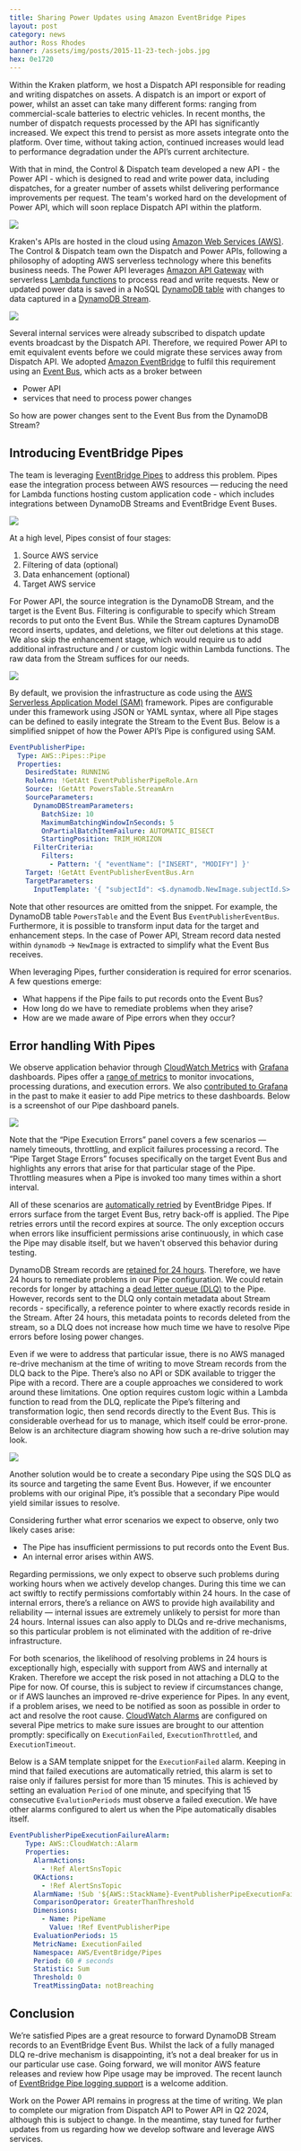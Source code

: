 ```yaml
---
title: Sharing Power Updates using Amazon EventBridge Pipes
layout: post
category: news
author: Ross Rhodes
banner: /assets/img/posts/2015-11-23-tech-jobs.jpg
hex: 0e1720
---
```


Within the Kraken platform, we host a Dispatch API responsible for reading and writing dispatches on assets. A dispatch is an import or export of power, whilst an asset can take many different forms: ranging from commercial-scale batteries to electric vehicles. In recent months, the number of dispatch requests processed by the API has significantly increased. We expect this trend to persist as more assets integrate onto the platform. Over time, without taking action, continued increases would lead to performance degradation under the API’s current architecture.

With that in mind, the Control & Dispatch team developed a new API - the Power API - which is designed to read and write power data, including dispatches, for a greater number of assets whilst delivering performance improvements per request. The team's worked hard on the development of Power API, which will soon replace Dispatch API within the platform.

<img src="/assets/img/posts/2024-02-19-using-eventbridge-pipes/system-change-notification-banner.png"/>

Kraken's APIs are hosted in the cloud using [Amazon Web Services (AWS)](https://aws.amazon.com/). The Control & Dispatch team own the Dispatch and Power APIs, following a philosophy of adopting AWS serverless technology where this benefits business needs. The Power API leverages [Amazon API Gateway](https://aws.amazon.com/api-gateway/) with serverless [Lambda functions](https://aws.amazon.com/lambda/) to process read and write requests. New or updated power data is saved in a NoSQL [DynamoDB table](https://aws.amazon.com/dynamodb/) with changes to data captured in a [DynamoDB Stream](https://docs.aws.amazon.com/amazondynamodb/latest/developerguide/Streams.html).

<img src="/assets/img/posts/2024-02-19-using-eventbridge-pipes/serverless-architecture.png"/>

Several internal services were already subscribed to dispatch update events broadcast by the Dispatch API. Therefore, we required Power API to emit equivalent events before we could migrate these services away from Dispatch API. We adopted [Amazon EventBridge](https://aws.amazon.com/eventbridge/) to fulfil this requirement using an [Event Bus](https://docs.aws.amazon.com/eventbridge/latest/userguide/eb-event-bus.html), which acts as a broker between

* Power API
* services that need to process power changes

So how are power changes sent to the Event Bus from the DynamoDB Stream?

## Introducing EventBridge Pipes

The team is leveraging [EventBridge Pipes](https://docs.aws.amazon.com/eventbridge/latest/userguide/eb-pipes.html) to address this problem. Pipes ease the integration process between AWS resources — reducing the need for Lambda functions hosting custom application code - which includes integrations between DynamoDB Streams and EventBridge Event Buses.

<img src="/assets/img/posts/2024-02-19-using-eventbridge-pipes/eventbridge-pipe-architecture.png"/>

At a high level, Pipes consist of four stages:

1. Source AWS service
1. Filtering of data (optional)
1. Data enhancement (optional)
1. Target AWS service

For Power API, the source integration is the DynamoDB Stream, and the target is the Event Bus. Filtering is configurable to specify which Stream records to put onto the Event Bus. While the Stream captures DynamoDB record inserts, updates, and deletions, we filter out deletions at this stage. We also skip the enhancement stage, which would require us to add additional infrastructure and / or custom logic within Lambda functions. The raw data from the Stream suffices for our needs.

<img src="/assets/img/posts/2024-02-19-using-eventbridge-pipes/eventbridge-pipe-stages.png"/>

By default, we provision the infrastructure as code using the [AWS Serverless Application Model (SAM)](https://aws.amazon.com/serverless/sam/) framework. Pipes are configurable under this framework using JSON or YAML syntax, where all Pipe stages can be defined to easily integrate the Stream to the Event Bus. Below is a simplified snippet of how the Power API’s Pipe is configured using SAM.

```yaml
EventPublisherPipe:
  Type: AWS::Pipes::Pipe
  Properties:
    DesiredState: RUNNING
    RoleArn: !GetAtt EventPublisherPipeRole.Arn
    Source: !GetAtt PowersTable.StreamArn
    SourceParameters:
      DynamoDBStreamParameters:
        BatchSize: 10
        MaximumBatchingWindowInSeconds: 5
        OnPartialBatchItemFailure: AUTOMATIC_BISECT
        StartingPosition: TRIM_HORIZON
      FilterCriteria:
        Filters:
          - Pattern: '{ "eventName": ["INSERT", "MODIFY"] }'
    Target: !GetAtt EventPublisherEventBus.Arn
    TargetParameters:
      InputTemplate: '{ "subjectId": <$.dynamodb.NewImage.subjectId.S> }'
```

Note that other resources are omitted from the snippet. For example, the DynamoDB table `PowersTable` and the Event Bus `EventPublisherEventBus`. Furthermore, it is possible to transform input data for the target and enhancement steps. In the case of Power API, Stream record data nested within `dynamodb` → `NewImage` is extracted to simplify what the Event Bus receives.

When leveraging Pipes, further consideration is required for error scenarios. A few questions emerge:

* What happens if the Pipe fails to put records onto the Event Bus?
* How long do we have to remediate problems when they arise?
* How are we made aware of Pipe errors when they occur?

## Error handling With Pipes

We observe application behavior through [CloudWatch Metrics](https://docs.aws.amazon.com/AmazonCloudWatch/latest/monitoring/working_with_metrics.html) with [Grafana](https://grafana.com/) dashboards. Pipes offer a [range of metrics](https://docs.aws.amazon.com/eventbridge/latest/userguide/eb-pipes-monitoring.html) to monitor invocations, processing durations, and execution errors. We also [contributed to Grafana](https://github.com/grafana/grafana/pull/69994) in the past to make it easier to add Pipe metrics to these dashboards. Below is a screenshot of our Pipe dashboard panels.

<img src="/assets/img/posts/2024-02-19-using-eventbridge-pipes/eventbridge-pipe-dashboard.png"/>

Note that the “Pipe Execution Errors” panel covers a few scenarios — namely timeouts, throttling, and explicit failures processing a record. The “Pipe Target Stage Errors” focuses specifically on the target Event Bus and highlights any errors that arise for that particular stage of the Pipe. Throttling measures when a Pipe is invoked too many times within a short interval.

All of these scenarios are [automatically retried](https://docs.aws.amazon.com/eventbridge/latest/userguide/eb-pipes-error-troubleshooting.html) by EventBridge Pipes. If errors surface from the target Event Bus, retry back-off is applied. The Pipe retries errors until the record expires at source. The only exception occurs when errors like insufficient permissions arise continuously, in which case the Pipe may disable itself, but we haven't observed this behavior during testing.

DynamoDB Stream records are [retained for 24 hours](https://docs.aws.amazon.com/amazondynamodb/latest/developerguide/Streams.html). Therefore, we have 24 hours to remediate problems in our Pipe configuration. We could retain records for longer by attaching a [dead letter queue (DLQ)](https://docs.aws.amazon.com/AWSSimpleQueueService/latest/SQSDeveloperGuide/sqs-dead-letter-queues.html) to the Pipe. However, records sent to the DLQ only contain metadata about Stream records - specifically, a reference pointer to where exactly records reside in the Stream. After 24 hours, this metadata points to records deleted from the stream, so a DLQ does not increase how much time we have to resolve Pipe errors before losing power changes.

Even if we were to address that particular issue, there is no AWS managed re-drive mechanism at the time of writing to move Stream records from the DLQ back to the Pipe. There’s also no API or SDK available to trigger the Pipe with a record. There are a couple approaches we considered to work around these limitations. One option requires custom logic within a Lambda function to read from the DLQ, replicate the Pipe’s filtering and transformation logic, then send records directly to the Event Bus. This is considerable overhead for us to manage, which itself could be error-prone. Below is an architecture diagram showing how such a re-drive solution may look.

<img src="/assets/img/posts/2024-02-19-using-eventbridge-pipes/eventbridge-pipe-error-handling.png"/>

Another solution would be to create a secondary Pipe using the SQS DLQ as its source and targeting the same Event Bus. However, if we encounter problems with our original Pipe, it’s possible that a secondary Pipe would yield similar issues to resolve.

Considering further what error scenarios we expect to observe, only two likely cases arise:

* The Pipe has insufficient permissions to put records onto the Event Bus.
* An internal error arises within AWS.

Regarding permissions, we only expect to observe such problems during working hours when we actively develop changes. During this time we can act swiftly to rectify permissions comfortably within 24 hours. In the case of internal errors, there’s a reliance on AWS to provide high availability and reliability — internal issues are extremely unlikely to persist for more than 24 hours. Internal issues can also apply to DLQs and re-drive mechanisms, so this particular problem is not eliminated with the addition of re-drive infrastructure.

For both scenarios, the likelihood of resolving problems in 24 hours is exceptionally high, especially with support from AWS and internally at Kraken. Therefore we accept the risk posed in not attaching a DLQ to the Pipe for now. Of course, this is subject to review if circumstances change, or if AWS launches an improved re-drive experience for Pipes.
In any event, if a problem arises, we need to be notified as soon as possible in order to act and resolve the root cause. [CloudWatch Alarms](https://docs.aws.amazon.com/AmazonCloudWatch/latest/monitoring/AlarmThatSendsEmail.html) are configured on several Pipe metrics to make sure issues are brought to our attention promptly: specifically on `ExecutionFailed`, `ExecutionThrottled`, and `ExecutionTimeout`.

Below is a SAM template snippet for the `ExecutionFailed` alarm. Keeping in mind that failed executions are automatically retried, this alarm is set to raise only if failures persist for more than 15 minutes. This is achieved by setting an evaluation `Period` of one minute, and specifying that 15 consecutive `EvalutionPeriods` must observe a failed execution. We have other alarms configured to alert us when the Pipe automatically disables itself.

```yaml
EventPublisherPipeExecutionFailureAlarm:
    Type: AWS::CloudWatch::Alarm
    Properties:
      AlarmActions:
        - !Ref AlertSnsTopic
      OKActions:
        - !Ref AlertSnsTopic
      AlarmName: !Sub '${AWS::StackName}-EventPublisherPipeExecutionFailure'
      ComparisonOperator: GreaterThanThreshold
      Dimensions:
        - Name: PipeName
          Value: !Ref EventPublisherPipe
      EvaluationPeriods: 15
      MetricName: ExecutionFailed
      Namespace: AWS/EventBridge/Pipes
      Period: 60 # seconds
      Statistic: Sum
      Threshold: 0
      TreatMissingData: notBreaching
```

## Conclusion

We’re satisfied Pipes are a great resource to forward DynamoDB Stream records to an EventBridge Event Bus. Whilst the lack of a fully managed DLQ re-drive mechanism is disappointing, it’s not a deal breaker for us in our particular use case. Going forward, we will monitor AWS feature releases and review how Pipe usage may be improved. The recent launch of [EventBridge Pipe logging support](https://aws.amazon.com/blogs/compute/introducing-logging-support-for-amazon-eventbridge-pipes/) is a welcome addition.

Work on the Power API remains in progress at the time of writing. We plan to complete our migration from Dispatch API to Power API in Q2 2024, although this is subject to change. In the meantime, stay tuned for further updates from us regarding how we develop software and leverage AWS services.
